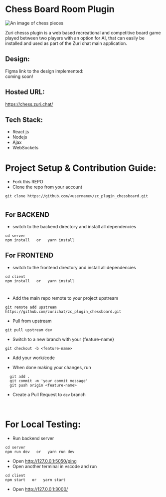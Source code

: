# Chess Board Room Plugin

<img src="https://raw.githubusercontent.com/eni4sure/zc_plugin_chessboard/2e0f029fb0c05eaea0206f46b17ce4722adca9df/images/chesspieces.jpg" alt="An image of chess pieces"/>

Zuri chesss plugin is a web based recreational and competitive board game played between two players with an option for AI, that can easily be installed and used as part of the Zuri chat main application.

## Design:

Figma link to the design implemented:
<br>
coming soon!

## Hosted URL:

https://chess.zuri.chat/

## Tech Stack:

- React js
- Nodejs
- Ajax
- WebSockets

# Project Setup & Contribution Guide:

- Fork this REPO
- Clone the repo from your account

```
git clone https://github.com/<username>/zc_plugin_chessboard.git
```

#

## For BACKEND

- switch to the backend directory and install all dependencies

```
cd server
npm install   or   yarn install
```

## For FRONTEND

- switch to the frontend directory and install all dependencies

```
cd client
npm install   or   yarn install
```

#

- Add the main repo remote to your project upstream

```
git remote add upstream https://github.com/zurichat/zc_plugin_chessboard.git
```

- Pull from upstream

```
git pull upstream dev
```

- Switch to a new branch with your {feature-name}

```
git checkout -b <feature-name>
```

- Add your work/code

- When done making your changes, run

```
  git add .
  git commit -m 'your commit message'
  git push origin <feature-name>
```

- Create a Pull Request to `dev` branch

<br>

# For Local Testing:

- Run backend server

```
cd server
npm run dev   or   yarn run dev
```

- Open http://127.0.0.1:5050/ping
- Open another terminal in vscode and run

```
cd client
npm start   or   yarn start
```

- Open http://127.0.0.1:3000/
